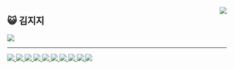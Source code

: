 
<a href="https://solved.ac/rlarjsdn3"><img align="right" src="http://mazassumnida.wtf/api/generate_badge?boj=rlarjsdn3"/></a>

<div align="">
<h2>😺 김지지</h2>
<a href="https://velog.io/@rlarjsdn3/posts" target="_blank"><img src="https://img.shields.io/badge/Velog-20C997?style=for-the-badge&logo=Velog&logoColor=white"/>
</div>

***

<div align="">
<img src="https://img.shields.io/badge/C-A8B9CC?style=flat-square&logo=C&logoColor=white"/>
<img src="https://img.shields.io/badge/C++-00599C?style=flat-square&logo=C++&logoColor=white"/>
<img src="https://img.shields.io/badge/Java-F7DF1E?style=flat-square&logo=Java&logoColor=white"/>
<img src="https://img.shields.io/badge/Python-3766AB?style=flat-square&logo=Python&logoColor=white"/>
<img src="https://img.shields.io/badge/Swift-F05138?style=flat-square&logo=Swift&logoColor=white"/>
<img src="https://img.shields.io/badge/Combine-DB7093?style=flat-square&logo=Swift&logoColor=white"/>
<img src="https://img.shields.io/badge/RxSwift-B7178C?style=flat-square&logo=ReactiveX&logoColor=white"/>
<img src="https://img.shields.io/badge/ReactorKit-09D3AC?style=flat-square&logo=Preact&logoColor=white"/>
<img src="https://img.shields.io/badge/Xcode-147EFB?style=flat-square&logo=Xcode&logoColor=white"/>
<img src="https://img.shields.io/badge/Realm-39477F?style=flat-square&logo=Realm&logoColor=#39477F"/>
</div>
